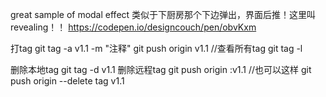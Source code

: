 great sample of modal effect
类似于下厨房那个下边弹出，界面后推！这里叫revealing！！
https://codepen.io/designcouch/pen/obvKxm



打tag
git tag -a v1.1 -m "注释"
git push origin v1.1
//查看所有tag
git tag -l


删除本地tag
git tag -d v1.1
删除远程tag
git push origin :v1.1
//也可以这样
git push origin --delete tag v1.1
